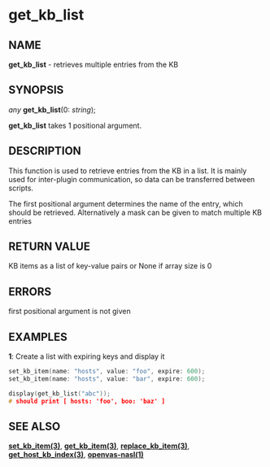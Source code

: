 # get_kb_list

## NAME

**get_kb_list** - retrieves multiple entries from the KB

## SYNOPSIS

*any* **get_kb_list**(0: *string*);

**get_kb_list** takes 1 positional argument.


## DESCRIPTION

This function is used to retrieve entries from the KB in a list. It is mainly used for inter-plugin communication, so data can be transferred between scripts.

The first positional argument determines the name of the entry, which should be retrieved. Alternatively a mask can be given to match multiple KB entries


## RETURN VALUE

KB items as a list of key-value pairs or None if array size is 0

## ERRORS

first positional argument is not given

## EXAMPLES

**1**: Create a list with expiring keys and display it
```cpp
set_kb_item(name: "hosts", value: "foo", expire: 600);
set_kb_item(name: "hosts", value: "bar", expire: 600);

display(get_kb_list("abc"));
# should print [ hosts: 'foo', boo: 'baz' ]
```

## SEE ALSO

**[set_kb_item(3)](set_kb_item.md)**, **[get_kb_item(3)](get_kb_item.md)**, **[replace_kb_item(3)](replace_kb_item.md)**, **[get_host_kb_index(3)](get_host_kb_index.md)**, **[openvas-nasl(1)](../../openvas-nasl.md)**
